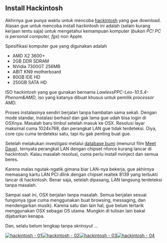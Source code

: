 ## Install Hackintosh

Akhirnya gue punya waktu untuk mencoba [hackintosh](http://en.wikipedia.org/wiki/OSx86) yang gue download. Alasan gue untuk mencoba install hackintosh ini adalah (selain kurang kerjaan tentu saja) untuk mengetahui kemampuan komputer (_bukan PC! PC is personal computer, fgs_) non Apple.

Spesifikasi komputer gue yang digunakan adalah

* AMD X2 3600+
* 2GB DDR SDRAM
* NVidia 7300GT 256MB
* ABIT KN9 motherboard
* 80GB IDE HD
* 250GB SATA HD

ISO hackintosh yang gue gunakan bernama _LawlessPPC-Leo-10.5.4-Phenom&AMD_, iso yang katanya dibuat khusus untuk pemilik _processor_ AMD.

Proses instalasinya sendiri berjalan tanpa hambatan sama sekali. Dengan mode standar, instalasi berhasil dan gak lama gue udah bisa login di OSXnya. Masalah baru timbul setelah masuk ke OSX. Resolusi layar maksimal cuma 1024x768, dan perangkat LAN gue tidak terdeteksi. Oiya, core cpu cuma terdeteksi satu, tapi itu gak penting buat gue.

Setelah melakukan investigasi melalui [database bumi](http://google.com) (menurut film [Meet Dave](http://www.imdb.com/title/tt0765476/)), ternyata perangkat LAN dengan chipset nforce kurang lancar di hackintosh. Kalau masalah resolusi, cuma perlu install nvinject dan semua beres.

Karena malas ngutak-ngatik gimana biar LAN-nya bekerja, gue akhirnya memasang kartu LAN PCI dlink dengan chipset realtek 8139 yang terbukti lancar di hackintosh. Benar saja, setelah dipasang, LAN langsung terdeteksi tanpa masalah.

Sampai saat ini, OSX berjalan tanpa masalah. Semua berjalan sesuai fungsinya (gue cuma menggunakan buat browsing, messaging, dan mendengarkan musik). Karena satu dan lain hal, gue belum tertarik menggunakan OSX sebagai OS utama. Mungkin di tulisan lain bakal dijabarkan kenapa.

Dan, selalu belum lengkap tanpa _skrinsyut_ ...

[![hackintosh - 01](http://dl.getdropbox.com/u/112837/kriwil.com/image/hackintosh01-t.png)](http://dl.getdropbox.com/u/112837/kriwil.com/image/hackintosh01.png)[![hackintosh - 02](http://dl.getdropbox.com/u/112837/kriwil.com/image/hackintosh02-t.png)](http://dl.getdropbox.com/u/112837/kriwil.com/image/hackintosh02.png)[![hackintosh - 03](http://dl.getdropbox.com/u/112837/kriwil.com/image/hackintosh03-t.png)](http://dl.getdropbox.com/u/112837/kriwil.com/image/hackintosh03.png)[![hackintosh - 04](http://dl.getdropbox.com/u/112837/kriwil.com/image/hackintosh04-t.png)](http://dl.getdropbox.com/u/112837/kriwil.com/image/hackintosh04.png)

<!-- {"time": "2008-12-25 12:00:01", "title": "Install Hackintosh"} -->
